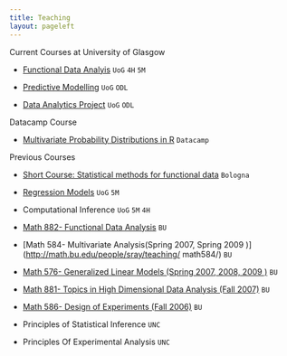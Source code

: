 ```yaml
---
title: Teaching
layout: pageleft
---
```


<article class="message">
  <div class="message-header">
     <p> Current Courses at University of Glasgow</p>
      </div>
  <div class="message-body grant" markdown=1>
  
- [Functional Data Analyis](https://www.gla.ac.uk/coursecatalogue/course/?code=STATS4073) `UoG` `4H` `5M` 
 
- [Predictive Modelling](https://www.gla.ac.uk/coursecatalogue/course/?code=STATS5076) `UoG` `ODL`
- [Data Analytics Project](https://www.gla.ac.uk/coursecatalogue/course/?code=STATS5093P) `UoG` `ODL` 

</div>
</article>


<article class="message">
  <div class="message-header">
     <p> Datacamp Course </p>
      </div>
  <div class="message-body grant" markdown=1>





* [Multivariate Probability Distributions in R](https://www.datacamp.com/courses/multivariate-probability-distributions-in-r) `Datacamp` 



</div>
</article>


<article class="message">
  <div class="message-header">
     <p> Previous Courses  </p>
      </div>
  <div class="message-body grant" markdown=1>


*  [Short Course: Statistical methods for functional data](https://phd.unibo.it/statistics/en/agenda/statistical-methods-for-functional-data) `Bologna` 

*  [Regression Models](https://www.gla.ac.uk/coursecatalogue/course/?code=STATS5025) `UoG` `5M`
*  Computational Inference `UoG` `5M` `4H`

* [Math 882- Functional Data Analysis](http://math.bu.edu/people/sray/teaching/math882/) `BU`  

* [Math 584- Multivariate Analysis(Spring 2007, Spring 2009 )](http://math.bu.edu/people/sray/teaching/ math584/) `BU` 

*  [Math 576- Generalized Linear Models (Spring 2007, 2008, 2009 )](http://math.bu.edu/people/sray/teaching/math576/) `BU` 

* [Math 881- Topics in High Dimensional Data Analysis (Fall 2007)](http://math.bu.edu/people/sray/teaching/math881/) `BU` 

* [Math 586- Design of Experiments (Fall 2006)](http://math.bu.edu/people/sray/math586/) `BU` 




* Principles of Statistical Inference `UNC` 

* Principles Of Experimental Analysis `UNC` 

</div>

</article>

